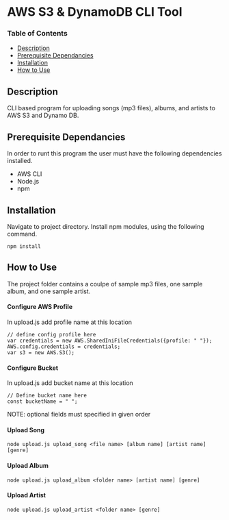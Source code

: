 # AWS S3 & DynamoDB CLI Tool


### Table of Contents
- [Description](#description)
- [Prerequisite Dependancies](#prerequisite-dependancies)
- [Installation](#installation)
- [How to Use](#how-to-use)

## Description
CLI based program for uploading songs (mp3 files), albums, and artists to AWS S3 and Dynamo DB.

## Prerequisite Dependancies
In order to runt this program the user must have the following dependencies installed.
- AWS CLI
- Node.js
- npm

## Installation
Navigate to project directory. Install npm modules, using the following command.

`npm install`

## How to Use
The project folder contains a coulpe of sample mp3 files, one sample album, and one sample artist.

#### Configure AWS Profile
In upload.js add profile name at this location
```
// define config profile here
var credentials = new AWS.SharedIniFileCredentials({profile: " "});
AWS.config.credentials = credentials;
var s3 = new AWS.S3(); 
```
#### Configure Bucket
In upload.js add bucket name at this location
```
// Define bucket name here
const bucketName = " ";
```


NOTE: optional fields must specified in given order
#### Upload Song
`node upload.js upload_song <file name> [album name] [artist name] [genre]`

#### Upload Album
`node upload.js upload_album <folder name> [artist name] [genre]`

#### Upload Artist
`node upload.js upload_artist <folder name> [genre]`








